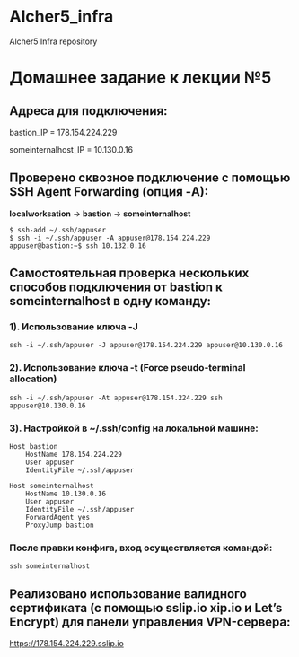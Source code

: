 # Alcher5_infra
Alcher5 Infra repository

# Домашнее задание к лекции №5

## Адреса для подключения:

bastion_IP = 178.154.224.229

someinternalhost_IP = 10.130.0.16

## Проверено сквозное подключение с помощью SSH Agent Forwarding (опция -A):

**localworksation** -> **bastion** -> **someinternalhost**
```
$ ssh-add ~/.ssh/appuser
$ ssh -i ~/.ssh/appuser -A appuser@178.154.224.229
appuser@bastion:~$ ssh 10.132.0.16
```

## Самостоятельная проверка нескольких способов подключения от bastion к someinternalhost в одну команду:

### 1). Использование ключа -J
```ssh -i ~/.ssh/appuser -J appuser@178.154.224.229 appuser@10.130.0.16```

### 2). Использование ключа -t (Force pseudo-terminal allocation)
```ssh -i ~/.ssh/appuser -At appuser@178.154.224.229 ssh appuser@10.130.0.16```

### 3). Настройкой в ~/.ssh/config на локальной машине:
```
Host bastion
    HostName 178.154.224.229
    User appuser
    IdentityFile ~/.ssh/appuser

Host someinternalhost
    HostName 10.130.0.16
    User appuser
    IdentityFile ~/.ssh/appuser
    ForwardAgent yes
    ProxyJump bastion
```
### После правки конфига, вход осуществляется командой:
```ssh someinternalhost```

## Реализовано использование валидного сертификата (с помощью sslip.io xip.io и Let’s Encrypt) для панели управления VPN-сервера:

https://178.154.224.229.sslip.io
